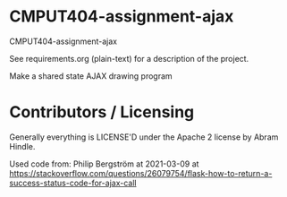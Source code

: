 CMPUT404-assignment-ajax
==============================

CMPUT404-assignment-ajax

See requirements.org (plain-text) for a description of the project.

Make a shared state AJAX drawing program

Contributors / Licensing
========================

Generally everything is LICENSE'D under the Apache 2 license by Abram Hindle.

Used code from:
Philip Bergström at 2021-03-09 at https://stackoverflow.com/questions/26079754/flask-how-to-return-a-success-status-code-for-ajax-call


